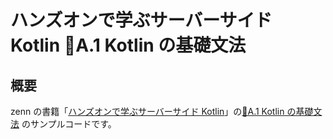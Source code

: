 # ハンズオンで学ぶサーバーサイド Kotlin 📃A.1 Kotlin の基礎文法

## 概要

zenn の書籍「[ハンズオンで学ぶサーバーサイド Kotlin](https://zenn.dev/msksgm/books/implementing-server-side-kotlin-development)」の[📃A.1 Kotlin の基礎文法](https://zenn.dev/msksgm/books/implementing-server-side-kotlin-development/viewer/appendix-a-01-basic-of-kotlin) のサンプルコードです。
